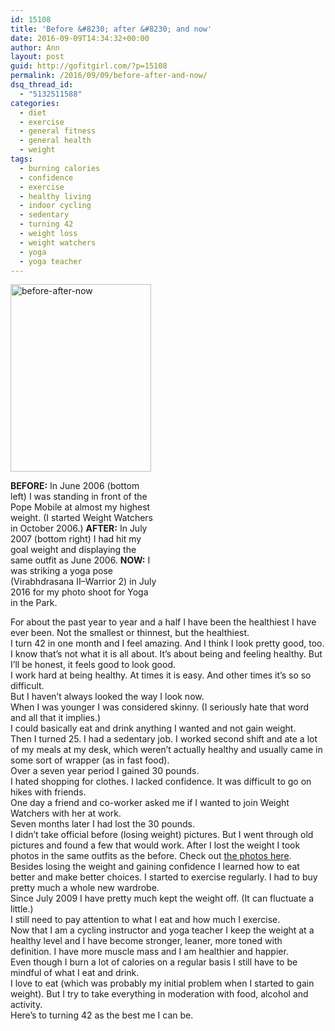 ```yaml
---
id: 15108
title: 'Before &#8230; after &#8230; and now'
date: 2016-09-09T14:34:32+00:00
author: Ann
layout: post
guid: http://gofitgirl.com/?p=15108
permalink: /2016/09/09/before-after-and-now/
dsq_thread_id:
  - "5132511588"
categories:
  - diet
  - exercise
  - general fitness
  - general health
  - weight
tags:
  - burning calories
  - confidence
  - exercise
  - healthy living
  - indoor cycling
  - sedentary
  - turning 42
  - weight loss
  - weight watchers
  - yoga
  - yoga teacher
---
```

<div id="attachment_15115" style="width: 235px" class="wp-caption alignleft">
  <a href="http://gofitgirl.com/2016/09/before-after-and-now/before-after-now-2/" rel="attachment wp-att-15115"><img class="size-medium wp-image-15115" src="http://gofitgirl.com/wp-content/uploads/2016/09/Before-...-after-...-now-2-225x300.jpg" alt="before-after-now" width="225" height="300" /></a>
  
  <p class="wp-caption-text">
    <strong>BEFORE:</strong> In June 2006 (bottom left) I was standing in front of the Pope Mobile at almost my highest weight. (I started Weight Watchers in October 2006.) <strong>AFTER:</strong> In July 2007 (bottom right) I had hit my goal weight and displaying the same outfit as June 2006. <strong>NOW:</strong> I was striking a yoga pose (Virabhdrasana II&#8211;Warrior 2) in July 2016 for my photo shoot for Yoga in the Park.
  </p>
</div>

  
For about the past year to year and a half I have been the healthiest I have ever been. Not the smallest or thinnest, but the healthiest.  
I turn 42 in one month and I feel amazing. And I think I look pretty good, too. I know that&#8217;s not what it is all about. It&#8217;s about being and feeling healthy. But I&#8217;ll be honest, it feels good to look good.  
I work hard at being healthy. At times it is easy. And other times it&#8217;s so so difficult.  
But I haven&#8217;t always looked the way I look now.  
When I was younger I was considered skinny. (I seriously hate that word and all that it implies.)  
I could basically eat and drink anything I wanted and not gain weight.  
Then I turned 25. I had a sedentary job. I worked second shift and ate a lot of my meals at my desk, which weren&#8217;t actually healthy and usually came in some sort of wrapper (as in fast food).  
Over a seven year period I gained 30 pounds.  
I hated shopping for clothes. I lacked confidence. It was difficult to go on hikes with friends.  
One day a friend and co-worker asked me if I wanted to join Weight Watchers with her at work.  
Seven months later I had lost the 30 pounds.  
I didn&#8217;t take official before (losing weight) pictures. But I went through old pictures and found a few that would work. After I lost the weight I took photos in the same outfits as the before. Check out [the photos here](https://www.facebook.com/media/set/?set=a.120474364708022.32072.101838933238232&type=1&l=da0cfe068f).  
Besides losing the weight and gaining confidence I learned how to eat better and make better choices. I started to exercise regularly. I had to buy pretty much a whole new wardrobe.  
Since July 2009 I have pretty much kept the weight off. (It can fluctuate a little.)  
I still need to pay attention to what I eat and how much I exercise.  
Now that I am a cycling instructor and yoga teacher I keep the weight at a healthy level and I have become stronger, leaner, more toned with definition. I have more muscle mass and I am healthier and happier.  
Even though I burn a lot of calories on a regular basis I still have to be mindful of what I eat and drink.  
I love to eat (which was probably my initial problem when I started to gain weight). But I try to take everything in moderation with food, alcohol and activity.  
Here&#8217;s to turning 42 as the best me I can be.